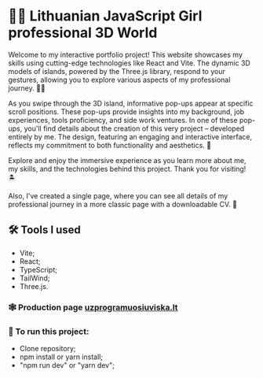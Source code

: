 # :woman_technologist: Lithuanian JavaScript Girl professional 3D World

Welcome to my interactive portfolio project! This website showcases my skills using cutting-edge technologies like React and Vite. The dynamic 3D models of islands, powered by the Three.js library, respond to your gestures, allowing you to explore various aspects of my professional journey. :woman_technologist:

As you swipe through the 3D island, informative pop-ups appear at specific scroll positions. These pop-ups provide insights into my background, job experiences, tools proficiency, and side work ventures. In one of these pop-ups, you'll find details about the creation of this very project – developed entirely by me. The design, featuring an engaging and interactive interface, reflects my commitment to both functionality and aesthetics. :art:

Explore and enjoy the immersive experience as you learn more about me, my skills, and the technologies behind this project. Thank you for visiting! :desert_island:	

Also, I've created a single page, where you can see all details of my professional journey in a more classic page with a downloadable CV. :pinched_fingers:

## :hammer_and_wrench: Tools I used

- Vite;
- React;
- TypeScript;
- TailWind;
- Three.js.

### :spider_web:	Production page [uzprogramuosiuviska.lt](https://uzprogramuosiuviska.lt/)

### :rocket: To run  this project: 
- Clone repository;
- npm install or yarn install;
- "npm run dev" or "yarn dev";
